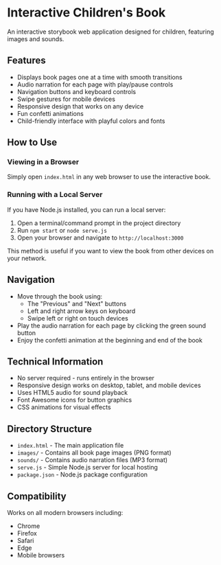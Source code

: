 # Interactive Children's Book

An interactive storybook web application designed for children, featuring images and sounds.

## Features

- Displays book pages one at a time with smooth transitions
- Audio narration for each page with play/pause controls
- Navigation buttons and keyboard controls
- Swipe gestures for mobile devices
- Responsive design that works on any device
- Fun confetti animations
- Child-friendly interface with playful colors and fonts

## How to Use

### Viewing in a Browser

Simply open `index.html` in any web browser to use the interactive book.

### Running with a Local Server

If you have Node.js installed, you can run a local server:

1. Open a terminal/command prompt in the project directory
2. Run `npm start` or `node serve.js`
3. Open your browser and navigate to `http://localhost:3000`

This method is useful if you want to view the book from other devices on your network.

## Navigation

- Move through the book using:
  - The "Previous" and "Next" buttons
  - Left and right arrow keys on keyboard
  - Swipe left or right on touch devices
- Play the audio narration for each page by clicking the green sound button
- Enjoy the confetti animation at the beginning and end of the book

## Technical Information

- No server required - runs entirely in the browser
- Responsive design works on desktop, tablet, and mobile devices
- Uses HTML5 audio for sound playback
- Font Awesome icons for button graphics
- CSS animations for visual effects

## Directory Structure

- `index.html` - The main application file
- `images/` - Contains all book page images (PNG format)
- `sounds/` - Contains audio narration files (MP3 format)
- `serve.js` - Simple Node.js server for local hosting
- `package.json` - Node.js package configuration

## Compatibility

Works on all modern browsers including:
- Chrome
- Firefox
- Safari
- Edge
- Mobile browsers 